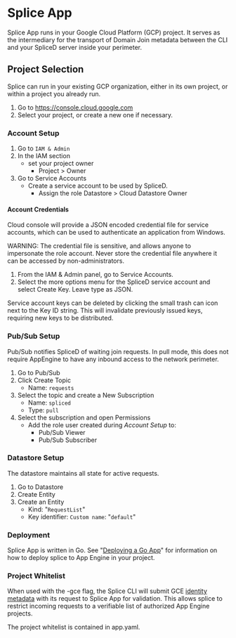 # Splice App

Splice App runs in your Google Cloud Platform (GCP) project. It serves as the
intermediary for the transport of Domain Join metadata between the CLI and your
SpliceD server inside your perimeter.

## Project Selection

Splice can run in your existing GCP organization, either in its own project, or
within a project you already run.

1.  Go to https://console.cloud.google.com
1.  Select your project, or create a new one if necessary.

### Account Setup

1.  Go to `IAM & Admin`
1.  In the IAM section
    *   set your project owner
        *   Project > Owner
1.  Go to Service Accounts
    *   Create a service account to be used by SpliceD.
        *   Assign the role Datastore > Cloud Datastore Owner

#### Account Credentials

Cloud console will provide a JSON encoded credential file for service accounts,
which can be used to authenticate an application from Windows.

WARNING: The credential file is sensitive, and allows anyone to impersonate the
role account. Never store the credential file anywhere it can be accessed by
non-administrators.

1.  From the IAM & Admin panel, go to Service Accounts.
1.  Select the more options menu for the SpliceD service account and select
    Create Key. Leave type as JSON.

Service account keys can be deleted by clicking the small trash can icon next to
the Key ID string. This will invalidate previously issued keys, requiring new
keys to be distributed.

### Pub/Sub Setup

Pub/Sub notifies SpliceD of waiting join requests. In pull mode, this does not
require AppEngine to have any inbound access to the network perimeter.

1.  Go to Pub/Sub
1.  Click Create Topic
    *   Name: `requests`
1.  Select the topic and create a New Subscription
    *   Name: `spliced`
    *   Type: `pull`
1.  Select the subscription and open Permissions
    *   Add the role user created during *Account Setup* to:
        *   Pub/Sub Viewer
        *   Pub/Sub Subscriber

### Datastore Setup

The datastore maintains all state for active requests.

1.  Go to Datastore
1.  Create Entity
1.  Create an Entity
    *   Kind: "`RequestList`"
    *   Key identifier: `Custom name`: "`default`"

### Deployment

Splice App is written in Go. See "[Deploying a Go
App](https://cloud.google.com/appengine/docs/standard/go/tools/uploadinganapp)"
for information on how to deploy splice to App Engine in your project.

### Project Whitelist

When used with the -gce flag, the Splice CLI will submit GCE [identity metadata](https://cloud.google.com/compute/docs/instances/verifying-instance-identity) with its request to Splice App for validation. This allows splice to restrict incoming requests to a verifiable list of authorized App Engine projects.

The project whitelist is contained in app.yaml.


